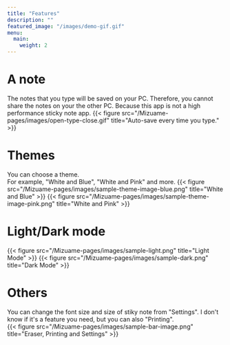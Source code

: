 ```yaml
---
title: "Features"
description: ""
featured_image: "/images/demo-gif.gif"
menu:
  main:
    weight: 2
---
```

# A note
The notes that you type will be saved on your PC. Therefore, you cannot share the notes on your the other PC. Because this app is not a high performance sticky note app.
{{< figure src="/Mizuame-pages/images/open-type-close.gif" title="Auto-save every time you type." >}}

# Themes
You can choose a theme.  
For example, "White and Blue", "White and Pink" and more.
{{< figure src="/Mizuame-pages/images/sample-theme-image-blue.png" title="White and Blue" >}}
{{< figure src="/Mizuame-pages/images/sample-theme-image-pink.png" title="White and Pink" >}}

# Light/Dark mode
{{< figure src="/Mizuame-pages/images/sample-light.png" title="Light Mode" >}}
{{< figure src="/Mizuame-pages/images/sample-dark.png" title="Dark Mode" >}}

# Others
You can change the font size and size of stiky note from "Settings". I don't know if it's a feature you need, but you can also "Printing".  
{{< figure src="/Mizuame-pages/images/sample-bar-image.png" title="Eraser, Printing and Settings" >}}
